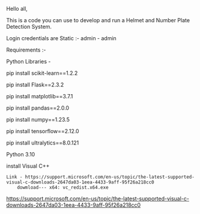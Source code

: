 Hello all,

This is a code you can use to develop and run a Helmet and Number Plate Detection System.

Login credentials are Static :- admin - admin

Requirements :- 

Python Libraries - 

pip install scikit-learn==1.2.2

pip install Flask==2.3.2

pip install matplotlib==3.7.1

pip install pandas==2.0.0

pip install numpy==1.23.5

pip install tensorflow==2.12.0

pip install ultralytics==8.0.121

Python 3.10

install Visual C++  
  
	Link - https://support.microsoft.com/en-us/topic/the-latest-supported-visual-c-downloads-2647da03-1eea-4433-9aff-95f26a218cc0
        dowmload--- x64: vc_redist.x64.exe


https://support.microsoft.com/en-us/topic/the-latest-supported-visual-c-downloads-2647da03-1eea-4433-9aff-95f26a218cc0
